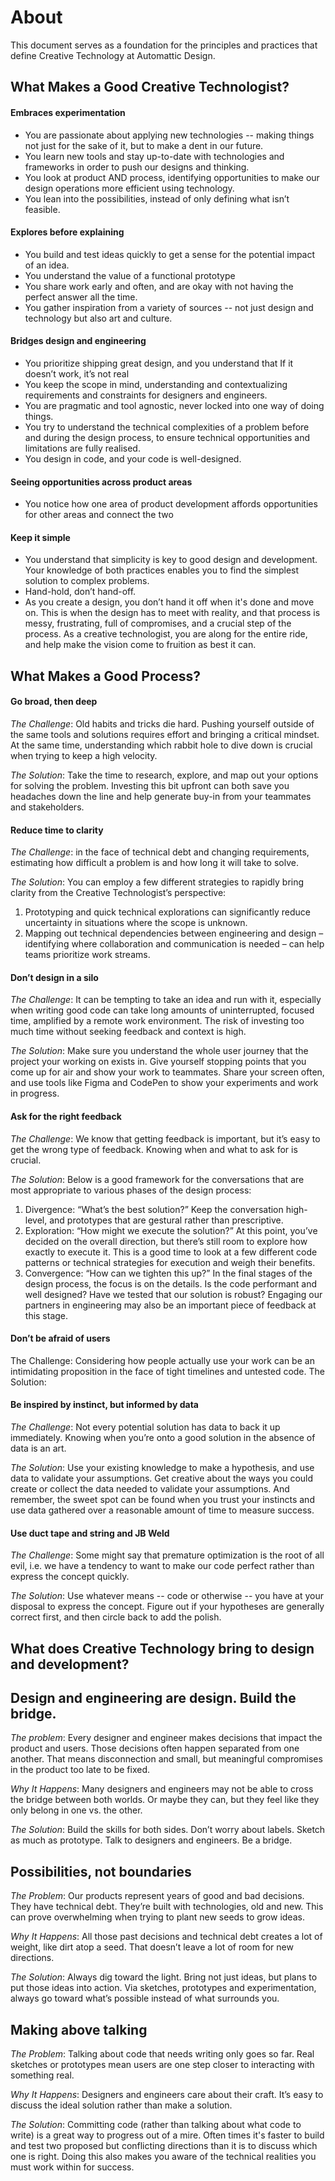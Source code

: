 # About
This document serves as a foundation for the principles and practices that define Creative Technology at Automattic Design. 

## What Makes a Good Creative Technologist?
#### Embraces experimentation
- You are passionate about applying new technologies -- making things not just for the sake of it, but to make a dent in our future.
- You learn new tools and stay up-to-date with technologies and frameworks in order to push our designs and thinking.
- You look at product AND process, identifying opportunities to make our design operations more efficient using technology. 
- You lean into the possibilities, instead of only defining what isn’t feasible.

#### Explores before explaining
- You build and test ideas quickly to get a sense for the potential impact of an idea. 
- You understand the value of a functional prototype 
- You share work early and often, and are okay with not having the perfect answer all the time.
- You gather inspiration from a variety of sources -- not just design and technology but also art and culture.
 
#### Bridges design and engineering
- You prioritize shipping great design, and you understand that If it doesn’t work, it’s not real
- You keep the scope in mind, understanding and contextualizing requirements and constraints for designers and engineers. 
- You are pragmatic and tool agnostic, never locked into one way of doing things.
- You try to understand the technical complexities of a problem before and during the design process, to ensure technical opportunities and limitations are fully realised.
- You design in code, and your code is well-designed.

#### Seeing opportunities across product areas
- You notice how one area of product development affords opportunities for other areas and connect the two

#### Keep it simple
- You understand that simplicity is key to good design and development. Your knowledge of both practices enables you to find the simplest solution to complex problems.
- Hand-hold, don’t hand-off.
- As you create a design, you don’t hand it off when it's done and move on. This is when the design has to meet with reality, and that process is messy, frustrating, full of compromises, and a crucial step of the process. As a creative technologist, you are along for the entire ride, and help make the vision come to fruition as best it can.

## What Makes a Good Process?
#### Go broad, then deep
_The Challenge_: Old habits and tricks die hard. Pushing yourself outside of the same tools and solutions requires effort and bringing a critical mindset. At the same time, understanding which rabbit hole to dive down is crucial when trying to keep a high velocity.

_The Solution_: Take the time to research, explore, and map out your options for solving the problem. Investing this bit upfront can both save you headaches down the line and help generate buy-in from your teammates and stakeholders. 

#### Reduce time to clarity
_The Challenge_: in the face of technical debt and changing requirements, estimating how difficult a problem is and how long it will take to solve.

_The Solution_: You can employ a few different strategies to rapidly bring clarity from the Creative Technologist’s perspective:
1. Prototyping and quick technical explorations can significantly reduce uncertainty in situations where the scope is unknown. 
2. Mapping out technical dependencies between engineering and design – identifying where collaboration and communication is needed – can help teams prioritize work streams. 

#### Don’t design in a silo
_The Challenge_: It can be tempting to take an idea and run with it, especially when writing good code can take long amounts of uninterrupted, focused time, amplified by a remote work environment. The risk of investing too much time without seeking feedback and context is high.

_The Solution_: Make sure you understand the whole user journey that the project your working on exists in. Give yourself stopping points that you come up for air and show your work to teammates. Share your screen often, and use tools like Figma and CodePen to show your experiments and work in progress.

#### Ask for the right feedback
_The Challenge_: We know that getting feedback is important, but it’s easy to get the wrong type of feedback. Knowing when and what to ask for is crucial.

_The Solution_: Below is a good framework for the conversations that are most appropriate to various phases of the design process:
1. Divergence: “What’s the best solution?” Keep the conversation high-level, and prototypes that are gestural rather than prescriptive. 
2. Exploration: “How might we execute the solution?” At this point, you’ve decided on the overall direction, but there’s still room to explore how exactly to execute it. This is a good time to look at a few different code patterns or technical strategies for execution and weigh their benefits.
3. Convergence: “How can we tighten this up?” In the final stages of the design process, the focus is on the details. Is the code performant and well designed? Have we tested that our solution is robust? Engaging our partners in engineering may also be an important piece of feedback at this stage. 

#### Don’t be afraid of users
The Challenge: Considering how people actually use your work can be an intimidating proposition in the face of tight timelines and untested code.
The Solution:  


#### Be inspired by instinct, but informed by data
_The Challenge_: Not every potential solution has data to back it up immediately. Knowing when you’re onto a good solution in the absence of data is an art. 

_The Solution_: Use your existing knowledge to make a hypothesis, and use data to validate your assumptions. Get creative about the ways you could create or collect the data needed to validate your assumptions. And remember, the sweet spot can be found when you trust your instincts and use data gathered over a reasonable amount of time to measure success. 

#### Use duct tape and string and JB Weld
_The Challenge_: Some might say that premature optimization is the root of all evil, i.e. we have a tendency to want to make our code perfect rather than express the concept quickly.

_The Solution_: Use whatever means -- code or otherwise -- you have at your disposal to express the concept. Figure out if your hypotheses are generally correct first, and then circle back to add the polish. 

## What does Creative Technology bring to design and development? 
## Design and engineering are design. Build the bridge.
_The problem_: Every designer and engineer makes decisions that impact the product and users. Those decisions often happen separated from one another. That means disconnection and small, but meaningful compromises in the product too late to be fixed.

_Why It Happens_: Many designers and engineers may not be able to cross the bridge between both worlds. Or maybe they can, but they feel like they only belong in one vs. the other.

_The Solution_: Build the skills for both sides. Don’t worry about labels. Sketch as much as prototype. Talk to designers and engineers. Be a bridge.

## Possibilities, not boundaries
_The Problem_: Our products represent years of good and bad decisions. They have technical debt. They’re built with technologies, old and new. This can prove overwhelming when trying to plant new seeds to grow ideas.

_Why It Happens_: All those past decisions and technical debt creates a lot of weight, like dirt atop a seed. That doesn’t leave a lot of room for new directions.

_The Solution_: Always dig toward the light. Bring not just ideas, but plans to put those ideas into action. Via sketches, prototypes and experimentation, always go toward what’s possible instead of what surrounds you.

## Making above talking
_The Problem_: Talking about code that needs writing only goes so far. Real sketches or prototypes mean users are one step closer to interacting with something real.

_Why It Happens_: Designers and engineers care about their craft. It’s easy to discuss the ideal solution rather than make a solution.

_The Solution_: Committing code (rather than talking about what code to write) is a great way to progress out of a mire. Often times it's faster to build and test two proposed but conflicting directions than it is to discuss which one is right. Doing this also makes you aware of the technical realities you must work within for success.
